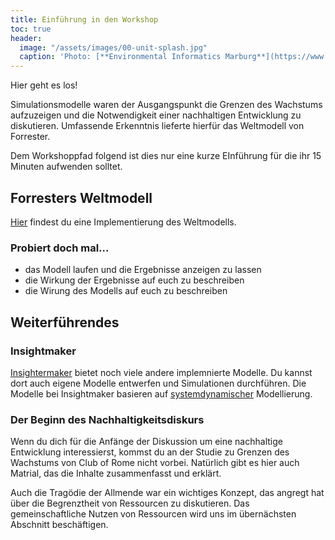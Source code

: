 ```yaml
---
title: Einführung in den Workshop
toc: true
header:
  image: "/assets/images/00-unit-splash.jpg"
  caption: 'Photo: [**Environmental Informatics Marburg**](https://www.flickr.com/environmentalinformatics-marburg/)'  
---
```

Hier geht es los!
<!--more-->

Simulationsmodelle waren der Ausgangspunkt die Grenzen des Wachstums aufzuzeigen und die Notwendigkeit einer nachhaltigen Entwicklung zu diskutieren. Umfassende Erkenntnis lieferte hierfür das  Weltmodell von Forrester.

Dem Workshoppfad folgend ist dies nur eine kurze EInführung für die ihr 15 Minuten aufwenden solltet.
<!--- {: .notice--success} --->

## Forresters Weltmodell

[Hier](https://insightmaker.com/insight/1954/The-World3-Model-Classic-World-Simulation) findest du eine Implementierung des Weltmodells.

### Probiert doch mal...
* das Modell laufen und die Ergebnisse anzeigen zu lassen
* die Wirkung der Ergebnisse auf euch zu beschreiben
* die Wirung des Modells auf euch zu beschreiben

## Weiterführendes
### Insightmaker
[Insightermaker](https://insightmaker.com/) bietet noch viele andere implemnierte Modelle. Du kannst dort auch eigene Modelle entwerfen und Simulationen durchführen. Die Modelle bei Insightmaker basieren auf [systemdynamischer](https://www.youtube.com/watch?v=AnTwZVviXyY&t=627s) Modellierung. 

### Der Beginn des Nachhaltigkeitsdiskurs
Wenn du dich für die Anfänge der Diskussion um eine nachhaltige Entwicklung interessierst, kommst du an der Studie zu Grenzen des Wachstums von Club of Rome nicht vorbei. Natürlich gibt es hier auch Matrial, das die Inhalte zusammenfasst und erklärt. 

Auch die Tragödie der Allmende war ein wichtiges Konzept, das angregt hat über die Begrenztheit von Ressourcen zu diskutieren. Das gemeinschaftliche Nutzen von Ressourcen wird uns im übernächsten Abschnitt beschäftigen. 




